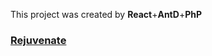 This project was created by **React**+**AntD**+**PhP**

### [Rejuvenate](https://leaflet-rejuvenate.000webhostapp.com/)
